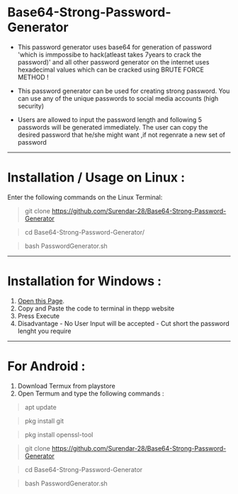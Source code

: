 # Base64-Strong-Password-Generator

* This password generator uses base64 for generation of password 'which is immpossibe to hack(atleast takes 7years to crack the password)' and all other password generator on the internet uses hexadecimal values which can be cracked using BRUTE FORCE METHOD ! 

* This password generator can be used for creating strong password. You can use any of the unique passwords to social media accounts (high security)

* Users are allowed to input the password length and following 5 passwords will be generated immediately.
The user can copy the desired password that he/she might want ,if not regenrate a new set of password

---

# Installation / Usage on Linux :

Enter the following commands on the Linux Terminal: 

> git clone https://github.com/Surendar-28/Base64-Strong-Password-Generator

> cd Base64-Strong-Password-Generator/

> bash PasswordGenerator.sh
---
 
# Installation for Windows : 
 1. [Open this Page](https://www.tutorialspoint.com/unix_terminal_online.php).
 2. Copy and Paste the code to terminal in thepp website 
 3. Press Execute  
 4. Disadvantage - No User Input will be accepted - Cut short the password lenght you require 

 --- 
  
# For Android : 

 1. Download Termux from playstore 
 2. Open Termum and type the following commands :

 > apt update

 > pkg install git

 > pkg install openssl-tool

 > git clone https://github.com/Surendar-28/Base64-Strong-Password-Generator

 > cd Base64-Strong-Password-Generator

 > bash PasswordGenerator.sh
 
